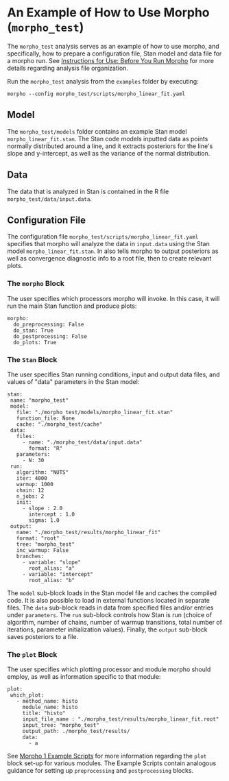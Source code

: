 An Example of How to Use Morpho (```morpho_test```)
======

The ```morpho_test``` analysis serves as an example of how to use morpho, and specifically, how to prepare a configuration file, Stan model and data file for a morpho run. See [Instructions for Use: Before You Run Morpho](https://github.com/project8/morpho/blob/develop/README.md) for more details regarding analysis file organization.

Run the ```morpho_test``` analysis from the ```examples``` folder by executing:

```
morpho --config morpho_test/scripts/morpho_linear_fit.yaml
```


Model
---------------
The ```morpho_test/models``` folder contains an example Stan model ```morpho_linear_fit.stan```. The Stan code models inputted data as points normally distributed around a line, and it extracts posteriors for the line's slope and y-intercept, as well as the variance of the normal distribution.


Data
--------------
The data that is analyzed in Stan is contained in the R file ```morpho_test/data/input.data```.


Configuration File
---------------
The configuration file ```morpho_test/scripts/morpho_linear_fit.yaml``` specifies that morpho will analyze the data in ```input.data``` using the Stan model ```morpho_linear_fit.stan```. In also tells morpho to output posteriors as well as convergence diagnostic info to a root file, then to create relevant plots. 

### The ```morpho``` Block ###
The user specifies which processors morpho will invoke. In this case, it will run the main Stan function and produce plots:

```
morpho:
  do_preprocessing: False
  do_stan: True
  do_postprocessing: False
  do_plots: True
```

### The ```Stan``` Block ###
The user specifies Stan running conditions, input and output data files, and values of "data" parameters in the Stan model:

```
stan:
 name: "morpho_test"
 model:
   file: "./morpho_test/models/morpho_linear_fit.stan"
   function_file: None
   cache: "./morpho_test/cache"
 data:
   files:
     - name: "./morpho_test/data/input.data"
       format: "R"
   parameters:
     - N: 30
 run:
   algorithm: "NUTS"
   iter: 4000
   warmup: 1000
   chain: 12
   n_jobs: 2
   init:
     - slope : 2.0
       intercept : 1.0
       sigma: 1.0
 output:
   name: "./morpho_test/results/morpho_linear_fit"
   format: "root"
   tree: "morpho_test"
   inc_warmup: False
   branches:
     - variable: "slope"
       root_alias: "a"
     - variable: "intercept"
       root_alias: "b"
```

The ```model``` sub-block loads in the Stan model file and caches the compiled code. It is also possible to load in external functions located in separate files. The ```data``` sub-block reads in data from specified files and/or entries under ```parameters```. The ```run``` sub-block controls how Stan is run (choice of algorithm, number of chains, number of warmup transitions, total number of iterations, parameter initialization values). Finally, the ```output``` sub-block saves posteriors to a file.


### The ```plot``` Block ###

The user specifies which plotting processor and module morpho should employ, as well as information specific to that module:

```
plot:
 which_plot:
   - method_name: histo
     module_name: histo
     title: "histo"
     input_file_name : "./morpho_test/results/morpho_linear_fit.root"
     input_tree: "morpho_test"
     output_path: ./morpho_test/results/
     data:
       - a
```

See [Morpho 1 Example Scripts](https://morpho.readthedocs.io/en/latest/morpho1examples.html) for more information regarding the ```plot``` block set-up for various modules. The Example Scripts contain analogous guidance for setting up ```preprocessing``` and ```postprocessing``` blocks.

